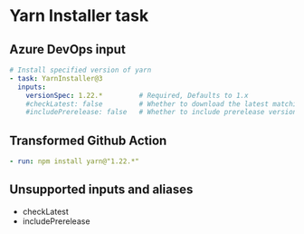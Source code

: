 # Yarn Installer task

## Azure DevOps input

```yaml
# Install specified version of yarn
- task: YarnInstaller@3
  inputs:
    versionSpec: 1.22.*         # Required, Defaults to 1.x
    #checkLatest: false         # Whether to download the latest matching version, Defaults to false
    #includePrerelease: false   # Whether to include prerelease versions, Defaults to false
```

## Transformed Github Action

```yaml
- run: npm install yarn@"1.22.*"
```

## Unsupported inputs and aliases

- checkLatest
- includePrerelease